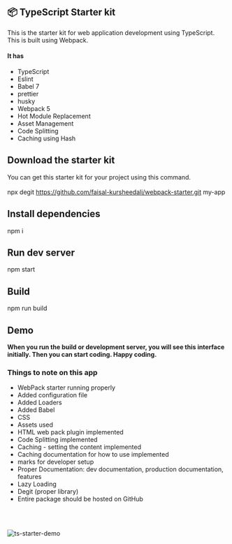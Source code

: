 ## 📦 TypeScript Starter kit 
This is the starter kit for web application development using TypeScript. This is built using Webpack.
<h4>It has</h4>
<ul>
    <li>TypeScript</li>
    <li>Eslint</li>
    <li>Babel 7</li>
    <li>prettier</li>
    <li>husky</li>
    <li>Webpack 5</li>
    <li>Hot Module Replacement</li>
    <li>Asset Management</li>
    <li>Code Splitting</li>
    <li>Caching using Hash</li>
</ul>

## Download the starter kit

You can get this starter kit for your project using this command.
<br/><br/>
npx degit https://github.com/faisal-kursheedali/webpack-starter.git my-app

## Install dependencies
  npm i

## Run dev server

npm start

## Build

npm run build


<h2>Demo</h2>
<b>When you run the build or development server, you will see this interface initially. Then you can start coding. Happy coding.</b>
<h3>Things to note on this app </h3>
<ul>
<li>WebPack starter running properly </li>

<li>Added configuration file </li>

<li>Added Loaders </li>

<li>Added Babel </li>

<li>CSS </li>

<li>Assets used </li>

<li>HTML web pack plugin implemented </li>

<li>Code Splitting implemented </li>

<li>Caching - setting the content implemented </li>

<li>Caching documentation for how to use implemented </li>

<li>marks for developer setup </li>

<li>Proper Documentation: dev documentation, production documentation, features </li>

<li>Lazy Loading </li>

<li>Degit (proper library) </li>

<li>Entire package should be hosted on GitHub </li>

</ul>
<br/><br/>

![ts-starter-demo](https://user-images.githubusercontent.com/85350108/201992018-c4f7cceb-0468-4242-a9e5-c0fdd9d9a09c.png)


